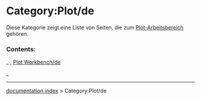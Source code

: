 # Category:Plot/de
Diese Kategorie zeigt eine Liste von Seiten, die zum [Plot-Arbeitsbereich](Plot_Workbench/de.md) gehören.

### Contents:

_ , [Plot Workbench/de](Plot_Workbench/de.md)

_

---
[documentation index](../README.md) > Category:Plot/de
